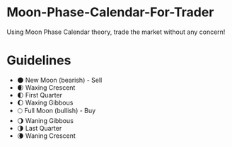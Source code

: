 # Moon-Phase-Calendar-For-Trader
Using Moon Phase Calendar theory, trade the market without any concern!

# Guidelines
- 🌑 New Moon (bearish) - Sell
- 🌒 Waxing Crescent
- 🌓 First Quarter
- 🌔 Waxing Gibbous
- 🌕 Full Moon (bullish) - Buy
- 🌖 Waning Gibbous
- 🌗 Last Quarter
- 🌘 Waning Crescent
